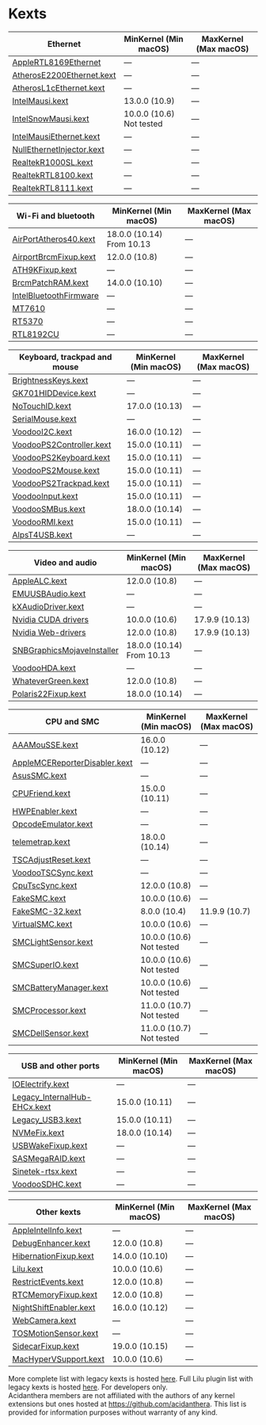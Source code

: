 Kexts
=====

| Ethernet | MinKernel (Min macOS) | MaxKernel (Max macOS) |
|----------|-----------------------|-----------------------|
| [AppleRTL8169Ethernet](https://www.realtek.com/en/directly-download) | — | — |
| [AtherosE2200Ethernet.kext](https://github.com/Mieze/AtherosE2200Ethernet) | — | — |
| [AtherosL1cEthernet.kext](https://github.com/al3xtjames/AtherosL1cEthernet) | — | — |
| [IntelMausi.kext](https://github.com/acidanthera/IntelMausi) | 13.0.0 (10.9) | — |
| [IntelSnowMausi.kext](https://github.com/acidanthera/IntelMausi) | 10.0.0 (10.6) Not tested | — |
| [IntelMausiEthernet.kext](https://github.com/Mieze/IntelMausiEthernet) | — | — |
| [NullEthernetInjector.kext](https://github.com/RehabMan/OS-X-Null-Ethernet) | — | — |
| [RealtekR1000SL.kext](https://github.com/SergeySlice/RealtekLANv3) | — | — |
| [RealtekRTL8100.kext](https://github.com/Mieze/RealtekRTL8100) | — | — |
| [RealtekRTL8111.kext](https://github.com/Mieze/RTL8111_driver_for_OS_X) | — | — |

| Wi-Fi and bluetooth | MinKernel (Min macOS) | MaxKernel (Max macOS) |
|---------------------|-----------------------|-----------------------|
| [AirPortAtheros40.kext](https://i.applelife.ru/2018/12/442854_AirPortAtheros40.kext.zip) | 18.0.0 (10.14) From 10.13 | — |
| [AirportBrcmFixup.kext](https://github.com/acidanthera/AirportBrcmFixup) | 12.0.0 (10.8) | — |
| [ATH9KFixup.kext](https://github.com/chunnann/ATH9KFixup) | — | — |
| [BrcmPatchRAM.kext](https://github.com/acidanthera/BrcmPatchRAM) | 14.0.0 (10.10) | — |
| [IntelBluetoothFirmware](https://github.com/zxystd/IntelBluetoothFirmware) | — | — |
| [MT7610](https://d86o2zu8ugzlg.cloudfront.net/mediatek-craft/drivers/MT7612_7610U_D5.0.1.25_SDK1.0.2.18_UI5.0.0.27_20151209.zip) | — | — |
| [RT5370](https://d86o2zu8ugzlg.cloudfront.net/mediatek-craft/drivers/RTUSB_D2870-4.2.9.2_UI-4.0.9.6_2013_11_29.zip) | — | — |
| [RTL8192CU](https://drive.google.com/file/d/1ZtdMqlvKBbHULJhl1u9omuLOy6j0vx48/view?usp=sharing) | — | — |

| Keyboard, trackpad and mouse | MinKernel (Min macOS) | MaxKernel (Max macOS) |
|------------------------------|-----------------------|-----------------------|
| [BrightnessKeys.kext](https://github.com/acidanthera/BrightnessKeys) | — | — |
| [GK701HIDDevice.kext](https://github.com/osy86/GK701HIDDevice) | — | — |
| [NoTouchID.kext](https://github.com/al3xtjames/NoTouchID) | 17.0.0 (10.13) | — |
| [SerialMouse.kext](https://github.com/Goldfish64/SerialMouse) | — | — |
| [VoodooI2C.kext](https://github.com/VoodooI2C/VoodooI2C) | 16.0.0 (10.12) | — |
| [VoodooPS2Controller.kext](https://github.com/acidanthera/VoodooPS2) | 15.0.0 (10.11) | — |
| [VoodooPS2Keyboard.kext](https://github.com/acidanthera/VoodooPS2) | 15.0.0 (10.11) | — |
| [VoodooPS2Mouse.kext](https://github.com/acidanthera/VoodooPS2) | 15.0.0 (10.11) | — |
| [VoodooPS2Trackpad.kext](https://github.com/acidanthera/VoodooPS2) | 15.0.0 (10.11) | — |
| [VoodooInput.kext](https://github.com/acidanthera/VoodooInput) | 15.0.0 (10.11) | — |
| [VoodooSMBus.kext](https://github.com/leo-labs/VoodooSMBus) | 18.0.0 (10.14) | — |
| [VoodooRMI.kext](https://github.com/VoodooSMBus/VoodooRMI) | 15.0.0 (10.11) | — |
| [AlpsT4USB.kext](https://github.com/blankmac/AlpsT4USB) | — | — |

| Video and audio | MinKernel (Min macOS) | MaxKernel (Max macOS) |
|-----------------|-----------------------|-----------------------|
| [AppleALC.kext](https://github.com/acidanthera/AppleALC) | 12.0.0 (10.8) | — |
| [EMUUSBAudio.kext](https://github.com/Wouter1/EMU-driver) | — | — |
| [kXAudioDriver.kext](https://github.com/kxproject/kx-audio-driver) | — | — |
| [Nvidia CUDA drivers](https://www.nvidia.com/object/mac-driver-archive.html) | 10.0.0 (10.6) | 17.9.9 (10.13) |
| [Nvidia Web-drivers](https://gfe.nvidia.com/mac-update) | 12.0.0 (10.8) | 17.9.9 (10.13) |
| [SNBGraphicsMojaveInstaller](https://github.com/Andrej-Antipov/SNBGraphicsMojaveInstaller) | 18.0.0 (10.14) From 10.13 | — |
| [VoodooHDA.kext](https://sourceforge.net/projects/voodoohda/) | — | — |
| [WhateverGreen.kext](https://github.com/acidanthera/WhateverGreen) | 12.0.0 (10.8) | — |
| [Polaris22Fixup.kext](https://github.com/osy86/Polaris22Fixup) | 18.0.0 (10.14) | — |

| CPU and SMC | MinKernel (Min macOS) | MaxKernel (Max macOS) |
|-------------|-----------------------|-----------------------|
| [AAAMouSSE.kext](https://forums.macrumors.com/threads/mp3-1-others-sse-4-2-emulation-to-enable-amd-metal-driver.2206682/) | 16.0.0 (10.12) | — |
| [AppleMCEReporterDisabler.kext](https://github.com/acidanthera/bugtracker/issues/424#issuecomment-535624313) | — | — |
| [AsusSMC.kext](https://github.com/hieplpvip/AsusSMC) | — | — |
| [CPUFriend.kext](https://github.com/acidanthera/CPUFriend) | 15.0.0 (10.11) | — |
| [HWPEnabler.kext](https://github.com/headkaze/HWPEnable) | — | — |
| [OpcodeEmulator.kext](https://www.insanelymac.com/forum/topic/329704-opcode-emulator-opemu-plug-in-project/) | — | — |
| [telemetrap.kext](https://forums.macrumors.com/posts/28447707) | 18.0.0 (10.14) | — |
| [TSCAdjustReset.kext](https://github.com/interferenc/TSCAdjustReset) | — | — |
| [VoodooTSCSync.kext](https://github.com/RehabMan/VoodooTSCSync) | — | — |
| [CpuTscSync.kext](https://github.com/acidanthera/CpuTscSync) | 12.0.0 (10.8) | — |
| [FakeSMC.kext](https://github.com/CloverHackyColor/FakeSMC3_with_plugins) | 10.0.0 (10.6) | — |
| [FakeSMC-32.kext](https://github.com/khronokernel/Legacy-Kexts/blob/master/32Bit-only/Zip/FakeSMC-32.kext.zip?raw=true) | 8.0.0 (10.4) | 11.9.9 (10.7) |
| [VirtualSMC.kext](https://github.com/acidanthera/VirtualSMC) | 10.0.0 (10.6) | — |
| [SMCLightSensor.kext](https://github.com/acidanthera/VirtualSMC) | 10.0.0 (10.6) Not tested | — |
| [SMCSuperIO.kext](https://github.com/acidanthera/VirtualSMC) | 10.0.0 (10.6) Not tested | — |
| [SMCBatteryManager.kext](https://github.com/acidanthera/VirtualSMC) | 10.0.0 (10.6) Not tested | — |
| [SMCProcessor.kext](https://github.com/acidanthera/VirtualSMC) | 11.0.0 (10.7) Not tested | — |
| [SMCDellSensor.kext](https://github.com/acidanthera/VirtualSMC) | 11.0.0 (10.7) Not tested | — |

| USB and other ports | MinKernel (Min macOS) | MaxKernel (Max macOS) |
|---------------------|-----------------------|-----------------------|
| [IOElectrify.kext](https://github.com/the-darkvoid/macOS-IOElectrify) | — | — |
| [Legacy_InternalHub-EHCx.kext](https://applelife.ru/posts/537459) | 15.0.0 (10.11) | — |
| [Legacy_USB3.kext](https://applelife.ru/posts/537459) | 15.0.0 (10.11) | — |
| [NVMeFix.kext](https://github.com/acidanthera/NVMeFix) | 18.0.0 (10.14) | — |
| [USBWakeFixup.kext](https://github.com/osy86/USBWakeFixup) | — | — |
| [SASMegaRAID.kext](https://github.com/dukzcry/osx-goodies) | — | — |
| [Sinetek-rtsx.kext](https://www.insanelymac.com/forum/topic/321080-sineteks-driver-for-realtek-rtsx-sdhc-card-readers/?do=findComment&comment=2376387) | — | — |
| [VoodooSDHC.kext](https://github.com/lvs1974/VoodooSDHCMod) | — | — |

| Other kexts | MinKernel (Min macOS) | MaxKernel (Max macOS) |
|-------------|-----------------------|-----------------------|
| [AppleIntelInfo.kext](https://github.com/headkaze/AppleIntelInfo) | — | — |
| [DebugEnhancer.kext](https://github.com/acidanthera/DebugEnhancer) | 12.0.0 (10.8) | — |
| [HibernationFixup.kext](https://github.com/acidanthera/HibernationFixup) | 14.0.0 (10.10) | — |
| [Lilu.kext](https://github.com/acidanthera/Lilu) | 10.0.0 (10.6) | — |
| [RestrictEvents.kext](https://github.com/acidanthera/RestrictEvents) | 12.0.0 (10.8) | — |
| [RTCMemoryFixup.kext](https://github.com/lvs1974/RTCMemoryFixup) | 12.0.0 (10.8) | — |
| [NightShiftEnabler.kext](https://github.com/cdf/NightShiftEnabler) | 16.0.0 (10.12) | — |
| [WebCamera.kext](https://www.applelife.ru/threads/asus-x550vc-i-asus-x550cc.41752/page-130#post-593586) | — | — |
| [TOSMotionSensor.kext](https://github.com/jslegendre/TOSMotionSensor) | — | — |
| [SidecarFixup.kext](https://github.com/acidanthera/SidecarFixup) | 19.0.0 (10.15) | — |
| [MacHyperVSupport.kext](https://github.com/acidanthera/MacHyperVSupport) | 10.0.0 (10.6) | — |

More complete list with legacy kexts is hosted [here](https://docs.google.com/spreadsheets/d/15S-ocrkm_VTUJpKxNII-YUyQFd5VYdjbe0DHlZVCQyM). Full Lilu plugin list with legacy kexts is hosted [here](https://github.com/acidanthera/Lilu/blob/master/KnownPlugins.md). For developers only.   
Acidanthera members are not affiliated with the authors of any kernel extensions but ones hosted at https://github.com/acidanthera. This list is provided for information purposes without warranty of any kind.  
